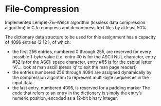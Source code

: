 # File-Compression
Implemented Lempel-Ziv-Welch algorithm (lossless data compression algorithm) in C to compress and decompress text files by at least 50%.


The dictionary data structure to be used for this assignment has a capacity of 4096 entries (2
12
),
of which:
- the first 256 entries, numbered 0 through 255, are reserved for every possible 1-byte value
(i.e. entry #0 is for the ASCII NUL character, entry #32 is for the ASCII space character,
entry #65 is for the capital letter “A”... look at man ascii! (press ‘q’ to exit the man page
reader))
- the entries numbered 256 through 4094 are assigned dynamically by the compression
algorithm to represent multi-byte sequences in the input data.
- the last entry, numbered 4095, is reserved for a padding marker
The code that refers to an entry in the dictionary is simply the entry’s numeric position, encoded
as a 12-bit binary integer.
